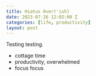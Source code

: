 ```yaml
---
title: Hiatus Over('ish)
date: 2023-07-26 12:02:00 Z
categories: [life, productivity]
layout: post
---
```


Testing testing.

- cottage time
- productivity, overwhelmed
- focus focus
